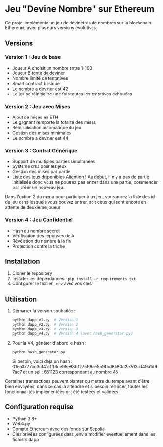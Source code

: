 # Jeu "Devine Nombre" sur Ethereum

Ce projet implémente un jeu de devinettes de nombres sur la blockchain Ethereum, avec plusieurs versions évolutives.

## Versions

### Version 1 : Jeu de base
- Joueur A choisit un nombre entre 1-100
- Joueur B tente de deviner
- Nombre limité de tentatives
- Smart contract basique
- Le nombre a deviner est 42
- Le jeu se réinitialise une fois toutes les tentatives échouées

### Version 2 : Jeu avec Mises
- Ajout de mises en ETH
- Le gagnant remporte la totalité des mises
- Réinitialisation automatique du jeu
- Gestion des mises minimales
- Le nombre a deviner est 44


### Version 3 : Contrat Générique
- Support de multiples parties simultanées
- Système d'ID pour les jeux
- Gestion des mises par partie
- Liste des jeux disponibles
Attention !  Au debut, il n'y a pas de partie initialisée donc vous ne pourrez pas entrer dans une partie, commencer par créer un nouveau jeu.  

Dans l'option 2 du menu pour participer à un jeu, vous aurez la liste des id de jeu dans lesquels vous pouvez entrer, soit ceux qui sont encore en attente de deuxième joueur

### Version 4 : Jeu Confidentiel
- Hash du nombre secret
- Vérification des réponses de A
- Révélation du nombre à la fin
- Protection contre la triche

## Installation
1. Cloner le repository
2. Installer les dépendances : `pip install -r requirements.txt`
3. Configurer le fichier `.env` avec vos clés

## Utilisation
1. Démarrer la version souhaitée :
   ```bash
   python dapp_v1.py  # Version 1
   python dapp_v2.py  # Version 2
   python dapp_v3.py  # Version 3
   python dapp_v4.py  # Version 4 (avec hash_generator.py)
   ```

2. Pour la V4, générer d'abord le hash :
   ```bash
   python hash_generator.py
   ```

   Si besoin, voici deja un hash : 01ea8777cc3cf41c1ff6ce95e88bf27598ce5b9fbd8b80c2e7d2cd49a1d97ac7
   et un sel : 651123
   correspondant au nombre 45

Certaines transactions peuvent planter ou mettre du temps avant d'être bien envoyées, dans ce cas la attendre et si besoin relancer, toutes les fonctionnalités implémentées ont été testées et validées.  

## Configuration requise
- Python 3.8+
- Web3.py
- Compte Ethereum avec des fonds sur Sepolia
- Clés privées configurées dans .env a modifier eventuellement dans les fichiers dapp
